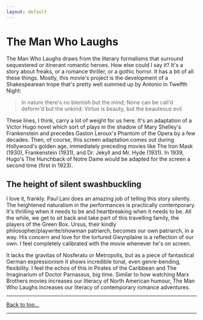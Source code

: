 ```yaml
---
layout: default
---
```

# The Man Who Laughs

The Man Who Laughs draws from the literary formalisms that surround sequestered or itinerant romantic heroes. How else could I say it? It's a story about freaks, or a romance thriller, or a gothic horror. It has a bit of all these things. Mostly, this movie's project is the development of a Shakespearean trope that's pretty well summed up by Antonio in Twelfth Night:

>In nature there's no blemish but the mind;
>None can be call'd deform'd but the unkind:
>Virtue is beauty, but the beauteous evil

These lines, I think, carry a lot of weight for us here. It's an adaptation of a Victor Hugo novel which sort of plays in the shadow of Mary Shelley's Frankenstein and precedes Gaston Leroux's Phantom of the Opera by a few decades. Then, of course, this screen adaptation comes out during Hollywood's golden age, immediately preceding movies like The Iron Mask (1930), Frankenstein (1931), and Dr. Jekyll and Mr. Hyde (1931). In 1939, Hugo's The Hunchback of Notre Dame would be adapted for the screen a second time (first in 1923).

## The height of silent swashbuckling

I love it, frankly. Paul Lani does an amazing job of telling this story silently. The heightened naturalism in the performances is practically contemporary. It's thrilling when it needs to be and heartbreaking when it needs to be. All the while, we get to sit back and take part of this travelling family, the players of the Green Box. Ursus, their kindly philosopher/playwrite/showman patriarch, becomes our own patriarch, in a way. His concern and love for the tortured Gwynplaine is a reflection of our own. I feel completely calibrated with the movie whenever he's on screen.

It lacks the gravitas of Nosferatu or Metropolis, but as a piece of fantastical German expressionism it shows incredible tonal, even genre-bending, flexibility. I feel the echos of this in Pirates of the Caribbean and The Imaginarium of Doctor Parnassus, big time. Similar to how watching Marx Brothers movies increases our literacy of North American humour, The Man Who Laughs increases our literacy of contemporary romance adventures.

* * *
[Back to top...](fc.html)
* * *
